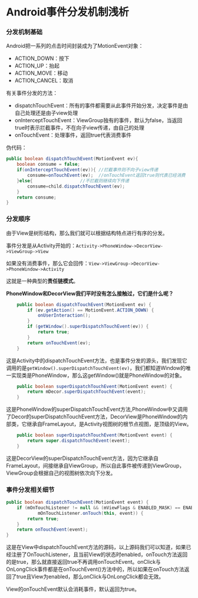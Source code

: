 # Android事件分发机制浅析

### 分发机制基础

Android把一系列的点击时间封装成为了MotionEvent对象：

- ACTION_DOWN：按下
- ACTION_UP：抬起
- ACTION_MOVE：移动
- ACTION_CANCEL：取消

有关事件分发的方法：

- dispatchTouchEvent：所有的事件都需要从此事件开始分发，决定事件是由自己处理还是由子view处理
- onInterceptTouchEvent：ViewGroup独有的事件，默认为false，当返回true时表示拦截事件，不在向子view传递，由自己的处理
- onTouchEvent：处理事件，返回true代表消费事件

伪代码：

```java
public boolean dispatchTouchEvent(MotionEvent ev){
    boolean consume = false;
    if(onInterceptTouchEvent(ev)){ //拦截事件则不向子view传递
        consume=onTouchEvent(ev);  //onTouchEvent返回true则代表已经消费
    }else{					//不拦截则继续向下传递
        consume=child.dispatchTouchEvent(ev);  
    }
    return consume;
}
```

### 分发顺序

由于View是树形结构，那么我们就可以根据结构特点进行有序的分发。

事件分发是从Activity开始的：`Activity->PhoneWindow->DecorView->ViewGroup->View`

如果没有消费事件，那么它会回传：`View->ViewGroup->DecorView->PhoneWindow->Activity`

这就是一种典型的**责任链模式**。

**PhoneWindow和DecorView我们平时没有怎么接触过，它们是什么呢？**

```java
	public boolean dispatchTouchEvent(MotionEvent ev) {
        if (ev.getAction() == MotionEvent.ACTION_DOWN) {
            onUserInteraction();
        }
        if (getWindow().superDispatchTouchEvent(ev)) {
            return true;
        }
        return onTouchEvent(ev);
    }
```

这是Activity中的dispatchTouchEvent方法，也是事件分发的源头，我们发现它调用的是`getWindow().superDispatchTouchEvent(ev)`，我们都知道Window的唯一实现类是PhoneWindow，那么这getWindow()就是PhoneWindow的对象。

```java
    public boolean superDispatchTouchEvent(MotionEvent event) {
        return mDecor.superDispatchTouchEvent(event);
    }

```

这是PhoneWindow的superDispatchTouchEvent方法,PhoneWindow中又调用了Decor的superDispatchTouchEvent方法，DecorView是PhoneWindow的内部类，它继承自FrameLayout，是Activity视图树的根节点视图，是顶级的View。

```java
    public boolean superDispatchTouchEvent(MotionEvent event) {
        return super.dispatchTouchEvent(event);
    }
```

这是DecorView的superDispatchTouchEvent方法，因为它继承自FrameLayout，间接继承自ViewGroup，所以自此事件被传递到ViewGroup，ViewGroup会根据自己的视图树依次向下分发。

### 事件分发相关细节

```java
public boolean dispatchTouchEvent(MotionEvent event) {
    if (mOnTouchListener != null && (mViewFlags & ENABLED_MASK) == ENABLED &&
            mOnTouchListener.onTouch(this, event)) {
        return true;
    }
    return onTouchEvent(event);
}
```

这是在View中dispatchTouchEvent方法的源码，以上源码我们可以知道，如果已经注册了OnTouchListener，且当前View的状态时enabled，onTouch方法返回的是true，那么就直接返回true不再调用onTouchEvent。onClick与OnLongClick事件都是在onTouchEvent()方法中的，所以如果在onTouch方法返回了true且View为enabled，那么onClick与OnLongClick都会无效。

View的onTouchEvent默认会消耗事件，默认返回为true。